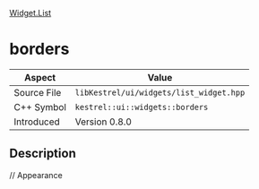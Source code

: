 [Widget.List](index.md)
# borders
| Aspect | Value |
| --- | --- |
| Source File | `libKestrel/ui/widgets/list_widget.hpp` |
| C++ Symbol | `kestrel::ui::widgets::borders` |
| Introduced | Version 0.8.0 |
## Description
// Appearance
